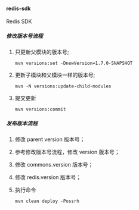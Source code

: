 #### redis-sdk
Redis SDK

#####  修改版本号流程

1.  只更新父模块的版本号;
	```shell
	mvn versions:set -DnewVersion=1.7.0-SNAPSHOT
	```
2.  更新子模块和父模块一样的版本号;
	```shell
	mvn -N versions:update-child-modules
	```
3.  提交更新
	```shell
	mvn versions:commit
	```

#####  发布版本流程

1. 修改 parent version 版本号；

2. 参考修改版本号流程，修改 version 版本号；

3. 修改 commons.version 版本号； 

4. 修改 redis.version 版本号； 

5. 执行命令
	```shell
	mvn clean deploy -Possrh
	```
